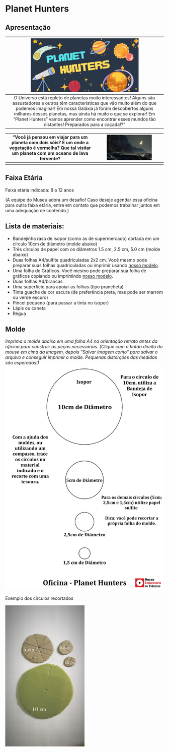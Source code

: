 # Planet Hunters

## Apresentação

|<img src="planet.png" width="70%" height="70%"> |
| :----:|
|O Universo está repleto de planetas muito interessantes! Alguns são assustadores e outros têm características que vão muito além do que podemos imaginar!  Em nossa Galáxia já foram descobertos alguns milhares desses planetas, mas ainda há muito o que se explorar! Em “Planet Hunters” vamos aprender como encontrar esses mundos tão distantes! Preparados para a caçada!?”|

|“Você já pensou em viajar para um planeta com dois sóis? E um onde a vegetação é vermelha? Que tal visitar um planeta com um oceano de lava fervente? |<img src="mountains-1112911_1920.jpg" width="70%" height="70%">|
| :----:|:----:|
|||

## Faixa Etária
Faixa etária indicada: 8 a 12 anos

(A equipe do Museu adora um desafio! Caso deseje agendar essa oficina para outra faixa etária, entre em contato que podemos trabalhar juntos em uma adequação de conteúdo.)

## Lista de materiais:

* Bandejinha rasa de isopor (como as de supermercado) cortada em um círculo 10cm de diâmetro (molde abaixo)
* Três círculos de papel com os diâmetros 1.5 cm, 2.5 cm, 5.0 cm (molde abaixo)
* Duas folhas A4/sulfite quadriculadas 2x2 cm. Você mesmo pode preparar suas folhas quadriculadas ou imprimir usando 
[nosso modelo](./mold_grid_planet.png).
* Uma folha de Gráficos.  Você mesmo pode preparar sua folha de gráficos copiando ou imprimindo [nosso modelo](./graphs_planet_hunters.pdf).
* Duas folhas A4/brancas
* Uma superfície para apoiar as folhas (tipo prancheta)
* Tinta guache de cor escura (de preferência preta, mas pode ser marrom ou verde escuro)
* Pincel pequeno (para passar a tinta no isopor)
* Lápis ou caneta
* Régua

## Molde
_Imprima o molde abaixo em uma folha A4 na orientação retrato antes da oficina para construir as peças necessárias. (Clique com o botão direito do mouse em cima da imagem, depois "Salvar imagem como" para salvar o arquivo e conseguir imprimir o molde. Pequenas distorções das medidas são esperadas!)_
![Molde Círuclos](mold_planet_v2.png)

Exemplo dos círculos recortados

<img src="circulos.jpeg" width="50%" height="50%">


